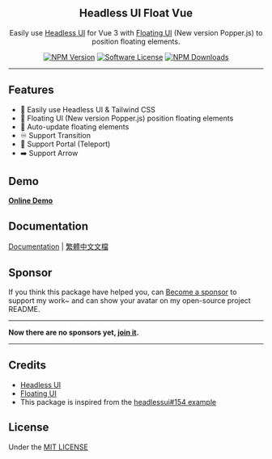 <h2 align="center">Headless UI Float Vue</h2>

<p align="center">
  Easily use <a href="https://headlessui.dev/">Headless UI</a> for Vue 3 with <a href="https://floating-ui.com/">Floating UI</a> (New version Popper.js) to position floating elements.
</p>

<p align="center">
  <a href="https://www.npmjs.com/package/@headlessui-float/vue"><img src="https://img.shields.io/npm/v/@headlessui-float/vue?style=flat-square" alt="NPM Version"></a>
  <a href="https://github.com/ycs77/headlessui-float/blob/main/packages/@headlessui-float-vue/LICENSE.md"><img src="https://img.shields.io/badge/license-MIT-brightgreen?style=flat-square" alt="Software License"></a>
  <a href="https://www.npmjs.com/package/@headlessui-float/vue"><img src="https://img.shields.io/npm/dt/@headlessui-float/vue?style=flat-square" alt="NPM Downloads"></a>
</p>

<hr>

## Features

* 💙 Easily use Headless UI & Tailwind CSS
* 💬 Floating UI (New version Popper.js) position floating elements
* 🔔 Auto-update floating elements
* ♾️ Support Transition
* 🚪 Support Portal (Teleport)
* ➡️ Support Arrow

## Demo

[**Online Demo**](https://stackblitz.com/github/ycs77/headlessui-float/tree/main/examples/example-vue?file=src%2FApp.vue)

## Documentation

[Documentation](https://headlessui-float.vercel.app/) | [繁體中文文檔](https://headlessui-float.vercel.app/zh-tw/)

## Sponsor

If you think this package have helped you, can [Become a sponsor](https://www.patreon.com/ycs77) to support my work~ and can show your avatar on my open-source project README.

---

**Now there are no sponsors yet, [join it](https://www.patreon.com/ycs77).**

---

## Credits

* [Headless UI](https://headlessui.dev/)
* [Floating UI](https://floating-ui.com/)
* This package is inspired from the [headlessui#154 example](https://github.com/tailwindlabs/headlessui/issues/154)

## License
Under the [MIT LICENSE](LICENSE.md)
